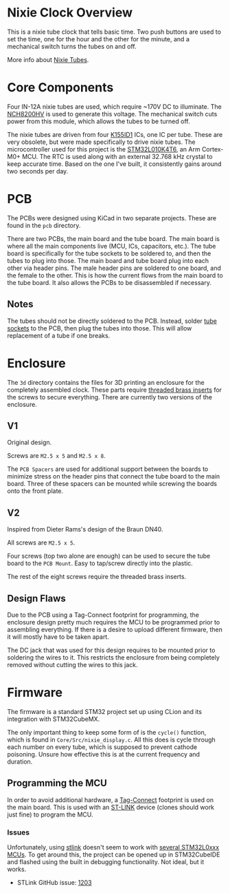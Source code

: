 # Nixie Clock Overview

This is a nixie tube clock that tells basic time. Two push buttons are used to set the time, one for the hour and the other for the minute, and a mechanical switch turns the tubes on and off.

More info about [Nixie Tubes](https://en.wikipedia.org/wiki/Nixie_tube).

# Core Components

Four IN-12A nixie tubes are used, which require ~170V DC to illuminate. The
[NCH8200HV](https://omnixie.com/products/nch8200hv-nixie-hv-power-module)
is used to generate this voltage. The mechanical switch cuts power from this module, which allows the tubes to be turned off.

The nixie tubes are driven from four [K155ID1](https://tubehobby.com/datasheets/k155id1.pdf) ICs, one IC per tube. These are very obsolete, but were made specifically to drive nixie tubes. The microcontroller used for this project is the [STM32L010K4T6](https://www.st.com/en/microcontrollers-microprocessors/stm32l010k4.html), an Arm Cortex-M0+ MCU. The RTC is used along with an external 32.768 kHz crystal to keep accurate time. Based on the one I've built, it consistently gains around two seconds per day.

# PCB

The PCBs were designed using KiCad in two separate projects. These are found in the `pcb` directory.

There are two PCBs, the main board and the tube board. The main board is where all the main components live (MCU, ICs, capacitors, etc.). The tube board is specifically for the tube sockets to be soldered to, and then the tubes to plug into those. The main board and tube board plug into each other via header pins. The male header pins are soldered to one board, and the female to the other. This is how the current flows from the main board to the tube board. It also allows the PCBs to be disassembled if necessary.

## Notes

The tubes should not be directly soldered to the PCB. Instead, solder [tube sockets](https://www.amazon.com/Pieces-0-039inch-Diameter-Socket-Female/dp/B09D2VQR3Q?th=1)
to the PCB, then plug the tubes into those. This will allow replacement of a tube if one breaks.

# Enclosure

The `3d` directory contains the files for 3D printing an enclosure for the completely assembled clock. These parts require [threaded brass inserts](https://www.amazon.com/gp/product/B07HKT5W7S/ref=ppx_yo_dt_b_asin_title_o04_s00?ie=UTF8&psc=1)
for the screws to secure everything. There are currently two versions of the enclosure.

## V1
Original design.

Screws are `M2.5 x 5` and `M2.5 x 8`.

The `PCB Spacers` are used for additional support between the boards to minimize stress on the header pins that connect the tube board to the main board. Three of these spacers can be mounted while screwing the boards onto the front plate.

## V2
Inspired from Dieter Rams's design of the Braun DN40.

All screws are `M2.5 x 5`.

Four screws (top two alone are enough) can be used to secure the tube board to the `PCB Mount`. Easy to tap/screw directly into the plastic.

The rest of the eight screws require the threaded brass inserts.

## Design Flaws

Due to the PCB using a Tag-Connect footprint for programming, the enclosure design pretty much requires the MCU to be programmed prior to assembling everything. If there is a desire to upload different firmware, then it will mostly have to be taken apart.

The DC jack that was used for this design requires to be mounted prior to soldering the wires to it. This restricts the enclosure from being completely removed without cutting the wires to this jack.

# Firmware

The firmware is a standard STM32 project set up using CLion and its integration with STM32CubeMX.

The only important thing to keep some form of is the `cycle()` function, which is found in `Core/Src/nixie_display.c`. All this does is cycle through each number on every tube, which is supposed to prevent cathode poisoning. Unsure how effective this is at the current frequency and duration.

## Programming the MCU

In order to avoid additional hardware, a
[Tag-Connect](https://www.tag-connect.com/product/tc2030-idc-6-pin-tag-connect-plug-of-nails-spring-pin-cable-with-legs)
footprint is used on the main board. This is used with an
[ST-LINK](https://www.st.com/en/development-tools/st-link-v2.html)
device (clones should work just fine) to program the MCU.

### Issues

Unfortunately, using 
[stlink](https://github.com/stlink-org/stlink)
doesn't seem to work with
[several STM32L0xxx MCUs](https://github.com/stlink-org/stlink/issues/1203).
To get around this, the project can be opened up in STM32CubeIDE and flashed using the built in debugging functionality. Not ideal, but it works.

* STLink GitHub issue: [1203](https://github.com/stlink-org/stlink/issues/1203)